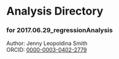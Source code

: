 # Analysis Directory 
### for 2017.06.29_regressionAnalysis
Author: Jenny Leopoldina Smith<br>
ORCID: [0000-0003-0402-2779](https://orcid.org/0000-0003-0402-2779)
<br>